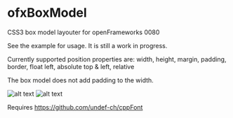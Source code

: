 ofxBoxModel
===========

CSS3 box model layouter for openFrameworks 0080

See the example for usage. It is still a work in progress.

Currently supported position properties are: width, height, margin, padding, border, float left, absolute top & left, relative

The box model does not add padding to the width.

![alt text](http://uploads.undef.ch/ofxBoxModel/shot1.png "screenshot")
![alt text](http://uploads.undef.ch/ofxBoxModel/shot2.png "screenshot of built in debugger (WIP)")

Requires https://github.com/undef-ch/cppFont
